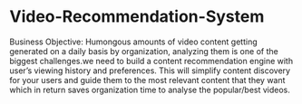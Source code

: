 # Video-Recommendation-System
Business Objective:
Humongous amounts of video content getting generated on a daily basis by organization, analyzing them is one of the biggest challenges.we need to build a content recommendation engine with user’s viewing history and preferences. This will simplify content discovery for your users and guide them to the most relevant content that they want which in return saves organization time to analyse the popular/best videos.

